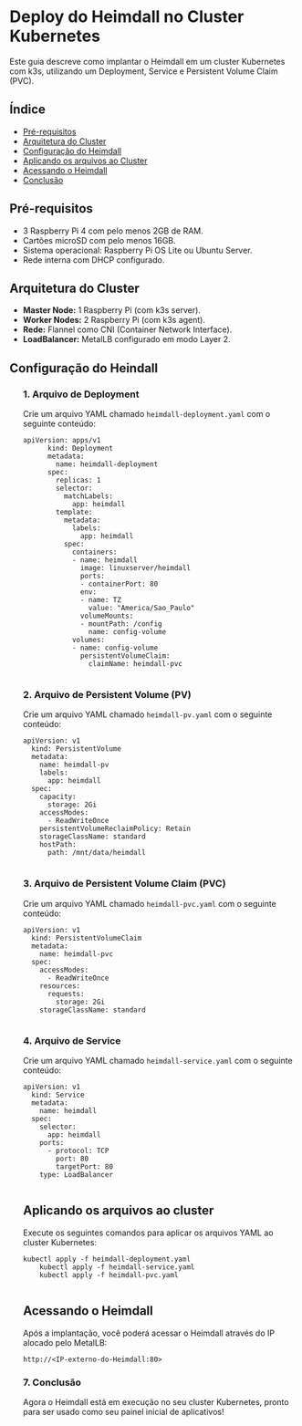 <h1>Deploy do Heimdall no Cluster Kubernetes</h1>

<p>Este guia descreve como implantar o Heimdall em um cluster Kubernetes com k3s, utilizando um Deployment, Service e Persistent Volume Claim (PVC).</p>

<h2>Índice</h2>
<ul>
    <li><a href="#pré-requisitos">Pré-requisitos</a></li>
    <li><a href="#arquitetura-do-cluster">Arquitetura do Cluster</a></li>
    <li><a href="#configuração-do-heimdall">Configuração do Heimdall</a></li>
    <li><a href="#aplicando-os-arquivos-ao-cluster">Aplicando os arquivos ao Cluster</a></li>
    <li><a href="#acessando-o-heimdall">Acessando o Heimdall</a></li>
    <li><a href="#conclusao">Conclusão</a></li>
</ul>

<h2 id="pré-requisitos">Pré-requisitos</h2>
<ul>
    <li>3 Raspberry Pi 4 com pelo menos 2GB de RAM.</li>
    <li>Cartões microSD com pelo menos 16GB.</li>
    <li>Sistema operacional: Raspberry Pi OS Lite ou Ubuntu Server.</li>
    <li>Rede interna com DHCP configurado.</li>
</ul>

<h2 id="arquitetura-do-cluster">Arquitetura do Cluster</h2>
<ul>
    <li><strong>Master Node:</strong> 1 Raspberry Pi (com k3s server).</li>
    <li><strong>Worker Nodes:</strong> 2 Raspberry Pi (com k3s agent).</li>
    <li><strong>Rede:</strong> Flannel como CNI (Container Network Interface).</li>
    <li><strong>LoadBalancer:</strong> MetalLB configurado em modo Layer 2.</li>
</ul>

<h2 id="configuração-do-heimdall">Configuração do Heindall</h2>
<ol>
   <h3>1. Arquivo de Deployment</h3>
   <p>Crie um arquivo YAML chamado <code>heimdall-deployment.yaml</code> com o seguinte conteúdo:</p>

   <pre><code>apiVersion: apps/v1
      kind: Deployment
      metadata:
        name: heimdall-deployment
      spec:
        replicas: 1
        selector:
          matchLabels:
            app: heimdall
        template:
          metadata:
            labels:
              app: heimdall
          spec:
            containers:
            - name: heimdall
              image: linuxserver/heimdall
              ports:
              - containerPort: 80
              env:
              - name: TZ
                value: "America/Sao_Paulo"
              volumeMounts:
              - mountPath: /config
                name: config-volume
            volumes:
            - name: config-volume
              persistentVolumeClaim:
                claimName: heimdall-pvc
   </code></pre> 

   <h3>2. Arquivo de Persistent Volume (PV)</h3>
   <p>Crie um arquivo YAML chamado <code>heimdall-pv.yaml</code> com o seguinte conteúdo:</p>

  <pre><code>apiVersion: v1
  kind: PersistentVolume
  metadata:
    name: heimdall-pv
    labels:
      app: heimdall
  spec:
    capacity:
      storage: 2Gi
    accessModes:
      - ReadWriteOnce
    persistentVolumeReclaimPolicy: Retain
    storageClassName: standard
    hostPath:
      path: /mnt/data/heimdall
  </code></pre>

  
  <h3>3. Arquivo de Persistent Volume Claim (PVC)</h3>
   <p>Crie um arquivo YAML chamado <code>heimdall-pvc.yaml</code> com o seguinte conteúdo:</p>

  <pre><code>apiVersion: v1
  kind: PersistentVolumeClaim
  metadata:
    name: heimdall-pvc
  spec:
    accessModes:
      - ReadWriteOnce
    resources:
      requests:
        storage: 2Gi
    storageClassName: standard
    </code></pre>

   
   <h3>4. Arquivo de Service</h3>
   <p>Crie um arquivo YAML chamado <code>heimdall-service.yaml</code> com o seguinte conteúdo:</p>

  <pre><code>apiVersion: v1
  kind: Service
  metadata:
    name: heimdall
  spec:
    selector:
      app: heimdall
    ports:
      - protocol: TCP
        port: 80
        targetPort: 80
    type: LoadBalancer
  </code></pre>


 <h2 id="aplicando-os-arquivos-ao-cluster"> Aplicando os arquivos ao cluster</h2>
  <p>Execute os seguintes comandos para aplicar os arquivos YAML ao cluster Kubernetes:</p>
  
  <pre><code>kubectl apply -f heimdall-deployment.yaml
    kubectl apply -f heimdall-service.yaml
    kubectl apply -f heimdall-pvc.yaml
  </code></pre>
  
<h2 id="acessando-o-heimdall">Acessando o Heimdall</h2>
  <p>Após a implantação, você poderá acessar o Heimdall através do IP alocado pelo MetalLB:</p>
  
  <pre><code>http://&lt;IP-externo-do-Heimdall:80&gt;</code></pre>
  
 <h3 id="conclusao">7. Conclusão</h3>
  <p>Agora o Heimdall está em execução no seu cluster Kubernetes, pronto para ser usado como seu painel inicial de aplicativos!</p>


  
</ol>   

